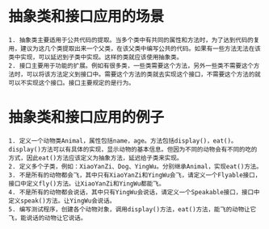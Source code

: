 # 抽象类和接口应用的场景
    1. 抽象类主要适用于公共代码的提取。当多个类中有共同的属性和方法时，为了达到代码的复用，建议为这几个类提取出来一个父类，在该父类中编写公共的代码。如果有一些方法无法在该类中实现，可以延迟到子类中实现。这样的类就应该使用抽象类。
    2. 接口主要用于功能的扩展。例如有很多类，一些类需要这个方法，另外一些类不需要这个方法时，可以将该方法定义到接口中。需要这个方法的类就去实现这个接口，不需要这个方法的就可以不实现这个接口。接口主要规定的是行为。

# 抽象类和接口应用的例子
    1. 定义一个动物类Animal，属性包括name，age。方法包括display()，eat()。display()方法可以有具体的实现，显示动物的基本信息。但因为不同的动物会有不同的吃的方式，因此eat()方法应该定义为抽象方法，延迟给子类来实现。
    2. 定义多个子类，例如：XiaoYanZi、Dog、YingWu。分别继承Animal，实现eat()方法。
    3. 不是所有的动物都会飞，其中只有XiaoYanZi和YingWu会飞，请定义一个Flyable接口，接口中定义fly()方法。让XiaoYanZi和YingWu都能飞。
    4. 不是所有的动物都会说话，其中只有YingWu会说话，请定义一个Speakable接口，接口中定义speak()方法。让YingWu会说话。
    5. 编写测试程序，创建各个动物对象，调用display()方法，eat()方法，能飞的动物让它飞，能说话的动物让它说话。